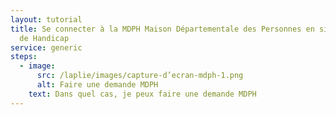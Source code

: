 ```yaml
---
layout: tutorial
title: Se connecter à la MDPH Maison Départementale des Personnes en situation
  de Handicap
service: generic
steps:
  - image:
      src: /laplie/images/capture-d’ecran-mdph-1.png
      alt: Faire une demande MDPH
    text: Dans quel cas, je peux faire une demande MDPH
---
```


